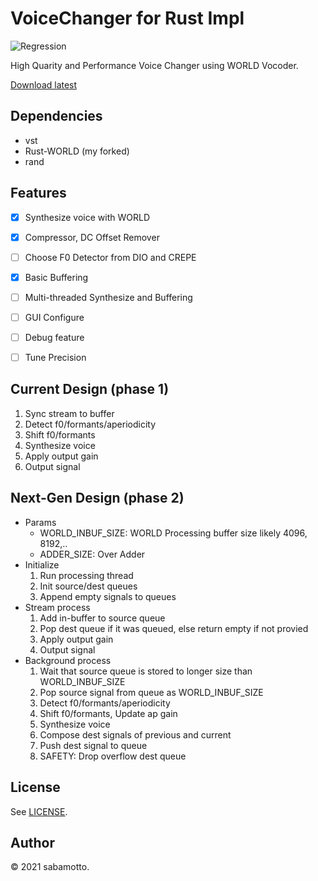 # VoiceChanger for Rust Impl

![Regression](https://github.com/sabamotto/voicechange-rust-win/workflows/Regression/badge.svg)

High Quarity and Performance Voice Changer using WORLD Vocoder.

[Download latest](https://github.com/sabamotto/voicechange-rust-win/releases/latest)


## Dependencies

- vst
- Rust-WORLD (my forked)
- rand


## Features

- [x] Synthesize voice with WORLD
- [x] Compressor, DC Offset Remover
- [ ] Choose F0 Detector from DIO and CREPE
- [x] Basic Buffering
- [ ] Multi-threaded Synthesize and Buffering
- [ ] GUI Configure
- [ ] Debug feature
- [ ] Tune Precision


## Current Design (phase 1)

1. Sync stream to buffer
2. Detect f0/formants/aperiodicity
3. Shift f0/formants
4. Synthesize voice
5. Apply output gain
6. Output signal


## Next-Gen Design (phase 2)

- Params
    - WORLD_INBUF_SIZE: WORLD Processing buffer size likely 4096, 8192,..
    - ADDER_SIZE: Over Adder
- Initialize
    1. Run processing thread
    2. Init source/dest queues
    3. Append empty signals to queues
- Stream process
    1. Add in-buffer to source queue
    2. Pop dest queue if it was queued, else return empty if not provied
    3. Apply output gain
    3. Output signal
- Background process
    1. Wait that source queue is stored to longer size than WORLD_INBUF_SIZE
    2. Pop source signal from queue as WORLD_INBUF_SIZE
    3. Detect f0/formants/aperiodicity
    4. Shift f0/formants, Update ap gain
    5. Synthesize voice
    6. Compose dest signals of previous and current
    7. Push dest signal to queue
    8. SAFETY: Drop overflow dest queue


## License

See [LICENSE](./LICENSE).


## Author

&copy; 2021 sabamotto.
